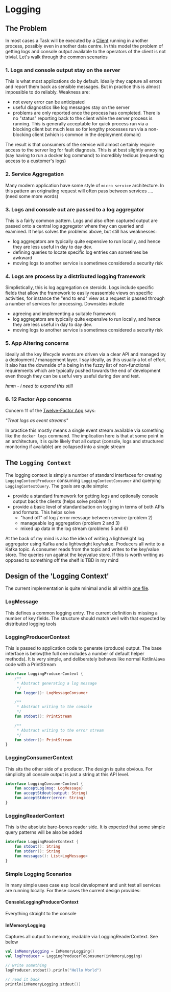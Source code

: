 # Logging

## The Problem

In most cases a Task will be executed by a [Client](../impl/src/main/kotlin/mycorda/app/tasks/client/TaskClient.kt)
running in another process, possibly even in another data centre. In this model the problem of getting logs and console
output available to the operators of the client is not trivial. Let's walk through the common scenarios

### 1. Logs and console output stay on the server

This is what most applications do by default. Ideally they capture all errors and report them back as sensible messages.
But in practice this is almost impossible to do reliably. Weakness are:

* not every error can be anticipated
* useful diagnostics like log messages stay on the server
* problems are only reported once the process has completed. There is no "status" reporting back to the client while the
  server process is running. This is generally acceptable for quick process run via a blocking client but much less so
  for lengthy processes run via a non-blocking client (which is common in the deployment domain)

The result is that consumers of the service will almost certainly require access to the server log for fault diagnosis.
This is at best slightly annoying (say having to run a docker log command) to incredibly tedious (requesting access to a
customer's logs)

### 2. Service Aggregation

Many modern application have some style of `micro service` architecture. In this pattern an originating request will
often pass between services .... (need some more words)

### 3. Logs and console out are passed to a log aggregator

This is a fairly common pattern. Logs and also often captured output are passed onto a central log aggregator where they
can queried and examined. It helps solves the problems above, but still has weaknesses:

* log aggregators are typically quite expensive to run locally, and hence they are less useful in day to day dev.
* defining queries to locate specific log entries can sometimes be awkward
* moving logs to another service is sometimes considered a security risk

### 4. Logs are process by a distributed logging framework

Simplistically, this is log aggregation on steroids. Logs include specific fields that allow the framework to easily
reassemble views on specific activities, for instance the "end to end" view as a request is passed through a number of
services for processing. Downsides include

* agreeing and implementing a suitable framework
* log aggregators are typically quite expensive to run locally, and hence they are less useful in day to day dev.
* moving logs to another service is sometimes considered a security risk

### 5. App Altering concerns

Ideally all the key lifecycle events are driven via a clear API and managed by a deployment / management layer. I say
ideally, as this usually a lot of effort. It also has the downside of a being in the fuzzy list of non-functional
requirements which are typically pushed towards the end of development even though they can be useful very useful during
dev and test.

_hmm - i need to expand this still_

### 6. 12 Factor App concerns

Concern 11 of the [Twelve-Factor App](https://12factor.net/) says:

_"Treat logs as event streams"_

In practice this mostly means a single event stream available via something like the `docker logs` command. The
implication here is that at some point in an architecture, it is quite likely that all output (console, logs and
structured monitoring if available) are collapsed into a single stream

## The `Logging Context`

The logging context is simply a number of standard interfaces for creating `LoggingContextProducer`
consuming `LoggingContextConsumer` and querying `LoggingContextQuery`. The goals are quite simple:

* provide a standard framework for getting logs and optionally console output back the clients (helps solve problem 1)
* provide a basic level of standardisation on logging in terms of both APIs and formats. This helps solve
    - "hand off" of log / error message between service (problem 2)
    - manageable log aggregation (problem 2 and 3)
    - mixed up data in the log stream (problems 5 and 6)

At the back of my mind is also the idea of writing a lightweight log aggregator using Kafka and a lightweight key/value.
Producers all write to a Kafka topic. A consumer reads from the topic and writes to the key/value store. The queries run
against the key/value store. If this is worth writing as opposed to something off the shelf is TBD in my mind

## Design of the 'Logging Context'

The current implementation is quite minimal and is all
within [one file](../impl/src/main/kotlin/mycorda/app/tasks/logging/LoggingContext.kt).

### LogMessage

This defines a common logging entry. The current definition is missing a number of key fields. The structure should
match well with that expected by distributed logging tools

### LoggingProducerContext

This is passed to application code to generate (produce) output. The base interface is below(the full one includes a
number of default helper methods). It is very simple, and deliberately behaves like normal Kotlin/Java code with a
PrintStream

```kotlin
interface LoggingProducerContext {
    /**
     * Abstract generating a log message
     */
    fun logger(): LogMessageConsumer

    /**
     * Abstract writing to the console
     */
    fun stdout(): PrintStream

    /**
     * Abstract writing to the error stream
     */
    fun stderr(): PrintStream
}
```

### LoggingConsumerContext

This sits the other side of a producer. The design is quite obvious. For simplicity all console output is just a string
at this API level.

```kotlin
interface LoggingConsumerContext {
    fun acceptLog(msg: LogMessage)
    fun acceptStdout(output: String)
    fun acceptStderr(error: String)
}
```

### LoggingReaderContext

This is the absolute bare-bones reader side. It is expected that some simple query patterns will be also be added

```kotlin
interface LoggingReaderContext {
    fun stdout(): String
    fun stderr(): String
    fun messages(): List<LogMessage>
}
```

### Simple Logging Scenarios

In many simple uses case esp local development and unit test all services are running locally. For these cases the
current design provides:

#### ConsoleLoggingProducerContext

Everything straight to the console

#### InMemoryLogging

Captures all output to memory, readable via LoggingReaderContext. See below

```kotlin
val inMemoryLogging = InMemoryLogging()
val logProducer = LoggingProducerToConsumer(inMemoryLogging)

// write something
logProducer.stdout().prinln("Hello World")

// read it back
println(inMemoryLogging.stdout())
```










